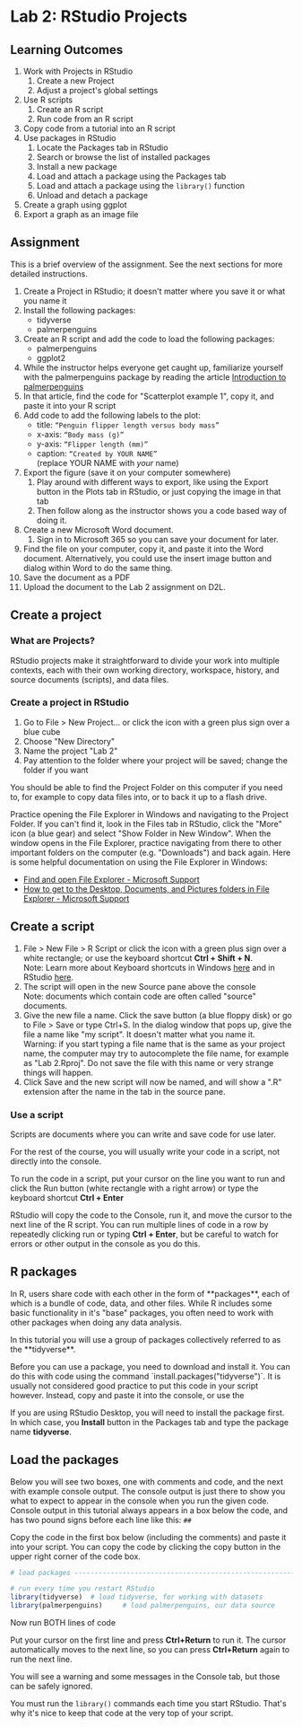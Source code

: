 # Lab 2: RStudio Projects

## Learning Outcomes

1.  Work with Projects in RStudio
    1.  Create a new Project
    2.  Adjust a project's global settings
2.  Use R scripts
    1.  Create an R script
    2.  Run code from an R script
3.  Copy code from a tutorial into an R script
4.  Use packages in RStudio
    1.  Locate the Packages tab in RStudio
    2.  Search or browse the list of installed packages
    3.  Install a new package
    4.  Load and attach a package using the Packages tab
    5.  Load and attach a package using the `library()` function
    6.  Unload and detach a package
5.  Create a graph using ggplot
6.  Export a graph as an image file

## Assignment

This is a brief overview of the assignment. See the next sections for more detailed instructions.

1.  Create a Project in RStudio; it doesn't matter where you save it or what you name it
2.  Install the following packages:
    -   tidyverse
    -   palmerpenguins
3.  Create an R script and add the code to load the following packages:
    -   palmerpenguins
    -   ggplot2
4.  While the instructor helps everyone get caught up, familiarize yourself with the palmerpenguins package by reading the article [Introduction to palmerpenguins](https://allisonhorst.github.io/palmerpenguins/articles/intro.html)
5.  In that article, find the code for "Scatterplot example 1", copy it, and paste it into your R script
6.  Add code to add the following labels to the plot:
    -   title: `“Penguin flipper length versus body mass”`
    -   x-axis: `“Body mass (g)”`
    -   y-axis: `“Flipper length (mm)”`
    -   caption: `“Created by YOUR NAME”`\
        (replace YOUR NAME with *your* name)
7.  Export the figure (save it on your computer somewhere)
    1.  Play around with different ways to export, like using the Export button in the Plots tab in RStudio, or just copying the image in that tab
    2.  Then follow along as the instructor shows you a code based way of doing it.
8.  Create a new Microsoft Word document.
    1.  Sign in to Microsoft 365 so you can save your document for later.
9.  Find the file on your computer, copy it, and paste it into the Word document. Alternatively, you could use the insert image button and dialog within Word to do the same thing.
10. Save the document as a PDF
11. Upload the document to the Lab 2 assignment on D2L.

## Create a project

### What are Projects?

RStudio projects make it straightforward to divide your work into multiple contexts, each with their own working directory, workspace, history, and source documents (scripts), and data files.

### Create a project in RStudio

1.  Go to File \> New Project... or click the icon with a green plus sign over a blue cube
2.  Choose "New Directory"
3.  Name the project "Lab 2"
4.  Pay attention to the folder where your project will be saved; change the folder if you want

You should be able to find the Project Folder on this computer if you need to, for example to copy data files into, or to back it up to a flash drive.

Practice opening the File Explorer in Windows and navigating to the Project Folder. If you can't find it, look in the Files tab in RStudio, click the "More" icon (a blue gear) and select "Show Folder in New Window". When the window opens in the File Explorer, practice navigating from there to other important folders on the computer (e.g. "Downloads") and back again. Here is some helpful documentation on using the File Explorer in Windows:

-   [Find and open File Explorer - Microsoft Support](https://support.microsoft.com/en-us/windows/find-and-open-file-explorer-ef370130-1cca-9dc5-e0df-2f7416fe1cb1)
-   [How to get to the Desktop, Documents, and Pictures folders in File Explorer - Microsoft Support](https://support.microsoft.com/en-us/windows/how-to-get-to-the-desktop-documents-and-pictures-folders-in-file-explorer-3370f06b-0f8d-4b25-be9a-3ee54f381e3d)

## Create a script

1.  File \> New File \> R Script or click the icon with a green plus sign over a white rectangle; or use the keyboard shortcut **Ctrl + Shift + N**.\
    Note: Learn more about Keyboard shortcuts in Windows [here](https://support.microsoft.com/en-us/windows/keyboard-shortcuts-in-windows-dcc61a57-8ff0-cffe-9796-cb9706c75eec) and in RStudio [here](https://support.posit.co/hc/en-us/articles/200711853-Keyboard-Shortcuts-in-the-RStudio-IDE).
2.  The script will open in the new Source pane above the console\
    Note: documents which contain code are often called "source" documents.
3.  Give the new file a name. Click the save button (a blue floppy disk) or go to File \> Save or type Ctrl+S. In the dialog window that pops up, give the file a name like "my script". It doesn't matter what you name it. \
    Warning: if you start typing a file name that is the same as your project name, the computer may try to autocomplete the file name, for example as "Lab 2.Rproj". Do not save the file with this name or very strange things will happen.
4.  Click Save and the new script will now be named, and will show a ".R" extension after the name in the tab in the source pane.

### Use a script

Scripts are documents where you can write and save code for use later.

For the rest of the course, you will usually write your code in a script, not directly into the console.

To run the code in a script, put your cursor on the line you want to run and click the Run button (white rectangle with a right arrow) or type the keyboard shortcut **Ctrl + Enter**

RStudio will copy the code to the Console, run it, and move the cursor to the next line of the R script. You can run multiple lines of code in a row by repeatedly clicking run or typing **Ctrl + Enter**, but be careful to watch for errors or other output in the console as you do this.

## R packages

In R, users share code with each other in the form of \*\*packages\*\*, each of which is a bundle of code, data, and other files. While R includes some basic functionality in it's "base" packages, you often need to work with other packages when doing any data analysis.

In this tutorial you will use a group of packages collectively referred to as the \*\*tidyverse\*\*.

Before you can use a package, you need to download and install it. You can do this with code using the command \`install.packages("tidyverse")\`. It is usually not considered good practice to put this code in your script however. Instead, copy and paste it into the console, or use the

If you are using RStudio Desktop, you will need to install the package first. In which case, you **Install** button in the Packages tab and type the package name **tidyverse**.

## Load the packages

Below you will see two boxes, one with comments and code, and the next with example console output. The console output is just there to show you what to expect to appear in the console when you run the given code. Console output in this tutorial always appears in a box below the code, and has two pound signs before each line like this: `##`

Copy the code in the first box below (including the comments) and paste it into your script. You can copy the code by clicking the copy button in the upper right corner of the code box.


```r
# load packages -----------------------------------------------------------

# run every time you restart RStudio
library(tidyverse)  # load tidyverse, for working with datasets
library(palmerpenguins)     # load palmerpenguins, our data source
```

Now run BOTH lines of code

Put your cursor on the first line and press **Ctrl+Return** to run it. The cursor automatically moves to the next line, so you can press **Ctrl+Return** again to run the next line.

You will see a warning and some messages in the Console tab, but those can be safely ignored.

You must run the `library()` commands each time you start RStudio. That's why it's nice to keep that code at the very top of your script.
